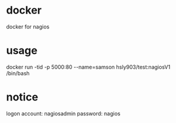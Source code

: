 # docker
docker for nagios

# usage
docker run -tid -p 5000:80 --name=samson hsly903/test:nagiosV1 /bin/bash

# notice
logon account: nagiosadmin password: nagios

